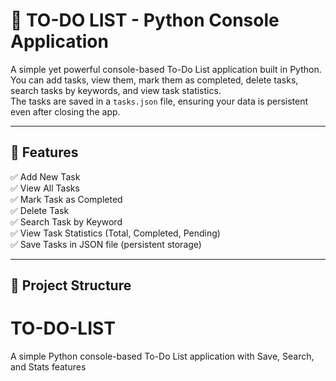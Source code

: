 # 📝 TO-DO LIST - Python Console Application

A simple yet powerful console-based To-Do List application built in Python.  
You can add tasks, view them, mark them as completed, delete tasks, search tasks by keywords, and view task statistics.  
The tasks are saved in a `tasks.json` file, ensuring your data is persistent even after closing the app.

---

## 🚀 Features

✅ Add New Task  
✅ View All Tasks  
✅ Mark Task as Completed  
✅ Delete Task  
✅ Search Task by Keyword  
✅ View Task Statistics (Total, Completed, Pending)  
✅ Save Tasks in JSON file (persistent storage)  

---

## 📂 Project Structure

# TO-DO-LIST
A simple Python console-based To-Do List application with Save, Search, and Stats features

